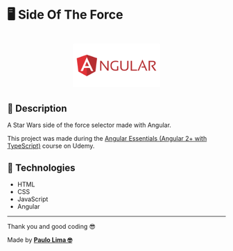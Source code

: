 # 🖥️ Side Of The Force

<h1 align="center">
  <img src=".github/logo.png" width="200px" />
</h1>

## 🔎️ Description
A Star Wars side of the force selector made with Angular.

This project was made during the <a href="https://www.udemy.com/course/angular-essentials-angular-2-angular-4-with-typescript/">Angular Essentials (Angular 2+ with TypeScript)</a> course on Udemy.

## 🚀️ Technologies

- HTML
- CSS
- JavaScript
- Angular
 
---

Thank you and good coding 😎️

Made by **<a href="https://paulophlp.github.io/portfolio/" target="__blank">Paulo Lima 🤓️</a>**